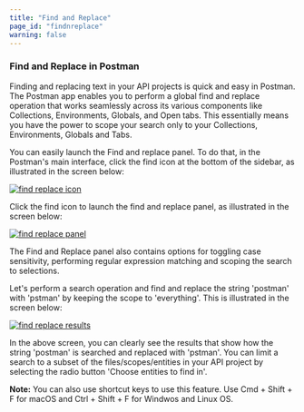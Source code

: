 ```yaml
---
title: "Find and Replace"
page_id: "findnreplace"
warning: false
---
```


### Find and Replace in Postman

Finding and replacing text in your API projects is quick and easy in Postman. The Postman app enables you to perform a global find and replace operation that works seamlessly across its various components like Collections, Environments, Globals, and Open tabs. This essentially means you have the power to scope your search only to your Collections, Environments, Globals and Tabs. 

You can easily launch the Find and replace panel. To do that, in the Postman's main interface, click the find icon at the bottom of the sidebar, as illustrated in the screen below:

[![find replace icon](https://s3.amazonaws.com/postman-static-getpostman-com/postman-docs/Find_replace4.png)](https://s3.amazonaws.com/postman-static-getpostman-com/postman-docs/Find_replace4.png)

Click the find icon to launch the find and replace panel, as illustrated in the screen below:

[![find replace panel](https://s3.amazonaws.com/postman-static-getpostman-com/postman-docs/Find_replace3.png)](https://s3.amazonaws.com/postman-static-getpostman-com/postman-docs/Find_replace3.png)

The Find and Replace panel also contains options for toggling case sensitivity, performing regular expression matching and scoping the search to selections.

Let's perform a search operation and find and replace the string 'postman' with 'pstman' by keeping the scope to 'everything'. This is illustrated in the screen below:

[![find replace results](https://s3.amazonaws.com/postman-static-getpostman-com/postman-docs/Find_replace2.gif)](https://s3.amazonaws.com/postman-static-getpostman-com/postman-docs/Find_replace2.gif)

In the above screen, you can clearly see the results that show how the string 'postman' is searched and replaced with 'pstman'. You can limit a search to a subset of the files/scopes/entities in your API project by selecting the radio button 'Choose entities to find in'. 

**Note:** You can also use shortcut keys to use this feature. Use Cmd + Shift + F for macOS and Ctrl + Shift + F for Windwos and Linux OS. 



